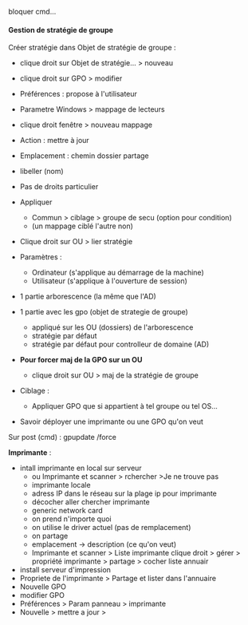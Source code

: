
bloquer cmd...

#### Gestion de stratégie de groupe

Créer stratégie dans Objet de stratégie de groupe :
- clique droit sur Objet de stratégie... > nouveau
- clique droit sur GPO > modifier
- Préférences : propose à l'utilisateur
- Parametre Windows > mappage de lecteurs
- clique droit fenêtre > nouveau mappage
- Action : mettre à jour
- Emplacement : chemin dossier partage
- libeller (nom)
- Pas de droits particulier
- Appliquer
	- Commun > ciblage > groupe de secu (option pour condition)
	- (un mappage ciblé l'autre non)
- Clique droit sur OU > lier stratégie

- Paramètres :
	- Ordinateur (s'applique au démarrage de la machine)
	- Utilisateur (s'applique à l'ouverture de session)
- 1 partie arborescence (la même que l'AD) 
- 1 partie avec les gpo (objet de strategie de groupe)
	- appliqué sur les OU (dossiers) de l'arborescence
	- stratégie par défaut
	- stratégie par défaut pour controlleur de domaine (AD)

- **Pour forcer maj de la GPO sur un OU**
	- clique droit sur OU > maj de la stratégie de groupe

- Ciblage :
	- Appliquer GPO que si appartient à tel groupe ou tel OS...

- Savoir déployer une imprimante ou une GPO qu'on veut

Sur post (cmd) :
	gpupdate /force

**Imprimante** :
- intall imprimante en local sur serveur
	- ou Imprimante et scanner > rchercher >Je ne trouve pas
	- imprimante locale
	- adress IP dans le réseau sur la plage ip pour imprimante
	- décocher aller chercher imprimante
	- generic network card
	- on prend n'importe quoi
	- on utilise le driver actuel (pas de remplacement)
	- on partage
	- emplacement -> description (ce qu'on veut)
	- Imprimante et scanner > Liste imprimante clique droit > gérer > propriété imprimante > partage > cocher liste annuair
- install serveur d'impression
- Propriete de l'imprimante > Partage et lister dans l'annuaire
- Nouvelle GPO
- modifier GPO
- Préférences > Param panneau > imprimante
- Nouvelle > mettre a jour > 